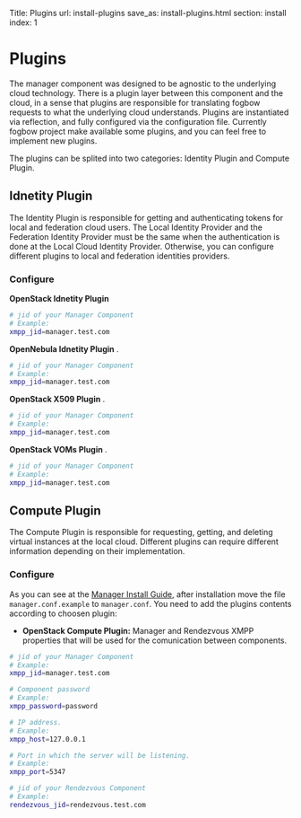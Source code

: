 Title: Plugins
url: install-plugins
save_as: install-plugins.html
section: install
index: 1

# Plugins

The manager component was designed to be agnostic to the underlying cloud technology. There is a plugin layer between this component and the cloud, in a sense that plugins are responsible for translating fogbow requests to what the underlying cloud understands. Plugins are instantiated via reflection, and fully configured via the configuration file. Currently fogbow project make available some plugins, and you can feel free to implement new plugins.

The plugins can be splited into two categories: Identity Plugin and Compute Plugin.

## Idnetity Plugin

The Identity Plugin is responsible for getting and authenticating tokens for local and federation cloud users. The Local Identity Provider and the Federation Identity Provider must be the same when the authentication is done at the Local Cloud Identity Provider. Otherwise, you can configure different plugins to local and federation identities providers. 

### Configure

**OpenStack Idnetity Plugin**

```bash
# jid of your Manager Component
# Example:
xmpp_jid=manager.test.com

```

**OpenNebula Idnetity Plugin** .  

```bash
# jid of your Manager Component
# Example:
xmpp_jid=manager.test.com

```

**OpenStack X509 Plugin** .  

```bash
# jid of your Manager Component
# Example:
xmpp_jid=manager.test.com

```

**OpenStack VOMs Plugin** .  

```bash
# jid of your Manager Component
# Example:
xmpp_jid=manager.test.com

```

## Compute Plugin

The Compute Plugin is responsible for requesting, getting, and deleting virtual instances at the local cloud. Different plugins can require different information depending on their implementation. 

### Configure
As you can see at the [Manager Install Guide](http://www.fogbowcloud.org/install-manager), after installation move the file ```manager.conf.example``` to ```manager.conf```. You need to add the plugins contents according to choosen plugin:

* **OpenStack Compute Plugin:** Manager and Rendezvous XMPP properties that will be used for the comunication between components.  

```bash
# jid of your Manager Component
# Example:
xmpp_jid=manager.test.com

# Component password
# Example:
xmpp_password=password

# IP address.
# Example:
xmpp_host=127.0.0.1

# Port in which the server will be listening.
# Example:
xmpp_port=5347

# jid of your Rendezvous Component
# Example:
rendezvous_jid=rendezvous.test.com
```

